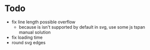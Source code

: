 # Todo

- fix line length possible overflow
  - because is isn't supported by default in svg, use some js tspan manual solution
- fix loading time
- round svg edges
